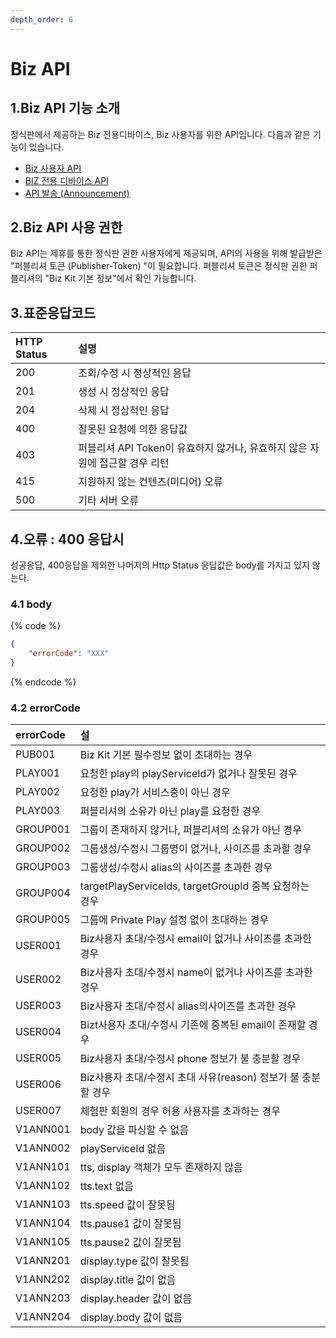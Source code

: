 ```yaml
---
depth_order: 6
---
```


# Biz API

## 1.Biz API 기능 소개

정식판에서 제공하는 Biz 전용디바이스, Biz 사용자를 위한 API입니다. 다음과 같은 기능이 있습니다.

* [Biz 사용자 API](api-enrolleduser/)
* [BIZ 전용 디바이스 API](api-shareddevice/)
* [API 발송 \(Announcement\)](api-announcement/)

## 2.Biz API 사용 권한

Biz API는 제휴를 통한 정식판 권한 사용자에게 제공되며, API의 사용을 위해 발급받은 "퍼블리셔 토큰 \(Publisher-Token\) "이 필요합니다. 퍼블리셔 토큰은 정식판 권한 퍼블리셔의 "Biz Kit 기본 정보"에서 확인 가능합니다.

## 3.표준응답코드

| HTTP Status | 설명 |
| :--- | :--- |
| 200 | 조회/수정 시 정상적인 응답 |
| 201 | 생성 시 정상적인 응답 |
| 204 | 삭제 시 정상적인 응답 |
| 400 | 잘못된 요청에 의한 응답값 |
| 403 | 퍼블리셔 API Token이 유효하지 않거나, 유효하지 않은 자원에 접근할 경우 리턴 |
| 415 | 지원하지 않는 컨텐츠\(미디어\) 오류 |
| 500 | 기타 서버 오류 |

## 4.오류 : 400 응답시

성공응답, 400응답을 제외한 나머지의 Http Status 응답값은 body를 가지고 있지 않는다.

### 4.1 body

{% code %}
```json
{
    "errorCode": "XXX"
}
```
{% endcode %}

### 4.2 errorCode

| errorCode | 설 |
| :--- | :--- |
| PUB001 | Biz Kit 기본 필수정보 없이 초대하는 경우 |
| PLAY001 | 요청한 play의 playServiceId가 없거나 잘못된 경우 |
| PLAY002 | 요청한 play가 서비스중이 아닌 경우 |
| PLAY003 | 퍼블리셔의 소유가 아닌 play를 요청한 경우 |
| GROUP001 | 그룹이 존재하지 않거나, 퍼블리셔의 소유가 아닌 경우 |
| GROUP002 | 그룹생성/수정시 그룹명이 없거나, 사이즈를 초과할 경우 |
| GROUP003 | 그룹생성/수정시 alias의 사이즈를 초과한 경우 |
| GROUP004 | targetPlayServiceIds, targetGroupId 중복 요청하는 경우 |
| GROUP005 | 그룹에 Private Play 설정 없이 초대하는 경우 |
| USER001 | Biz사용자 초대/수정시 email이 없거나 사이즈를 초과한 경우 |
| USER002 | Biz사용자 초대/수정시 name이 없거나 사이즈를 초과한 경우 |
| USER003 | Biz사용자 초대/수정시 alias의사이즈를 초과한 경우 |
| USER004 | Bizt사용자 초대/수정시 기존에 중복된 email이 존재할 경우 |
| USER005 | Biz사용자 초대/수정시 phone 정보가 불 충분할 경우 |
| USER006 | Biz사용자 초대/수정시 초대 사유\(reason\) 정보가 불 충분할 경우 |
| USER007 | 체험판 회원의 경우 허용 사용자를 초과하는 경우 |
| V1ANN001 | body 값을 파싱할 수 없음 |
| V1ANN002 | playServiceId 없음 |
| V1ANN101 | tts, display 객체가 모두 존재하지 않음 |
| V1ANN102 | tts.text 없음 |
| V1ANN103 | tts.speed 값이 잘못됨 |
| V1ANN104 | tts.pause1 값이 잘못됨 |
| V1ANN105 | tts.pause2 값이 잘못됨 |
| V1ANN201 | display.type 값이 잘못됨 |
| V1ANN202 | display.title 값이 없음 |
| V1ANN203 | display.header 값이 없음 |
| V1ANN204 | display.body 값이 없음 |

